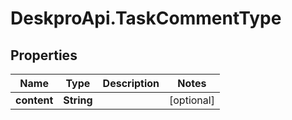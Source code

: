# DeskproApi.TaskCommentType

## Properties
Name | Type | Description | Notes
------------ | ------------- | ------------- | -------------
**content** | **String** |  | [optional] 


